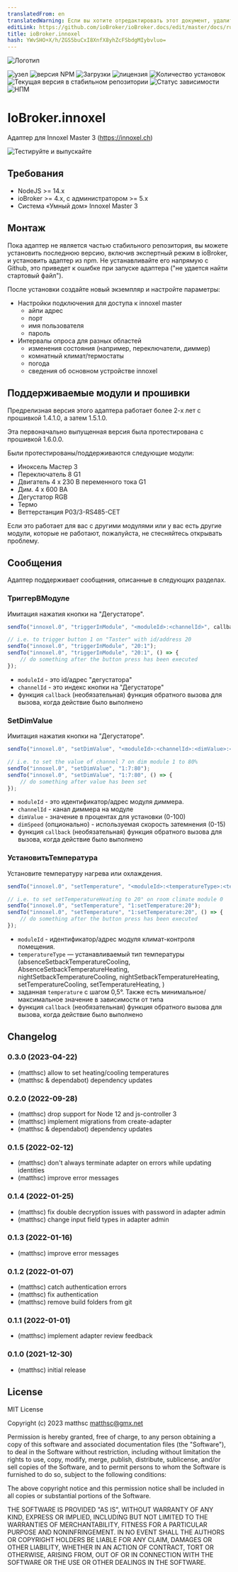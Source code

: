 ```yaml
---
translatedFrom: en
translatedWarning: Если вы хотите отредактировать этот документ, удалите поле «translationFrom», в противном случае этот документ будет снова автоматически переведен
editLink: https://github.com/ioBroker/ioBroker.docs/edit/master/docs/ru/adapterref/iobroker.innoxel/README.md
title: ioBroker.innoxel
hash: YWvSHO+X/h/ZGS5buCxI8XnfX8yhZcFSbdgMIybvluo=
---
```

![Логотип](../../../en/adapterref/iobroker.innoxel/admin/innoxel.png)

![узел](https://img.shields.io/node/v-lts/iobroker.innoxel)
![версия NPM](https://img.shields.io/npm/v/iobroker.innoxel.svg)
![Загрузки](https://img.shields.io/npm/dm/iobroker.innoxel.svg)
![лицензия](https://img.shields.io/npm/l/iobroker.innoxel)
![Количество установок](https://iobroker.live/badges/innoxel-installed.svg)
![Текущая версия в стабильном репозитории](https://iobroker.live/badges/innoxel-stable.svg)
![Статус зависимости](https://img.shields.io/david/matthsc/iobroker.innoxel.svg)
![НПМ](https://nodei.co/npm/iobroker.innoxel.png?downloads=true)

# IoBroker.innoxel
Адаптер для Innoxel Master 3 (https://innoxel.ch)

![Тестируйте и выпускайте](https://github.com/matthsc/ioBroker.innoxel/workflows/Test%20and%20Release/badge.svg)

## Требования
- NodeJS >= 14.x
- ioBroker >= 4.x, с администратором >= 5.x
- Система «Умный дом» Innoxel Master 3

## Монтаж
Пока адаптер не является частью стабильного репозитория, вы можете установить последнюю версию, включив экспертный режим в ioBroker, и установить адаптер из npm. Не устанавливайте его напрямую с Github, это приведет к ошибке при запуске адаптера ("не удается найти стартовый файл").

После установки создайте новый экземпляр и настройте параметры:

- Настройки подключения для доступа к innoxel master
    -   айпи адрес
    - порт
    -   имя пользователя
    -   пароль
- Интервалы опроса для разных областей
    - изменения состояния (например, переключатели, диммер)
    - комнатный климат/термостаты
    -   погода
    - сведения об основном устройстве innoxel

## Поддерживаемые модули и прошивки
Предрелизная версия этого адаптера работает более 2-х лет с прошивкой 1.4.1.0, а затем 1.5.1.0.

Эта первоначально выпущенная версия была протестирована с прошивкой 1.6.0.0.

Были протестированы/поддерживаются следующие модули:

- Иноксель Мастер 3
- Переключатель 8 G1
- Двигатель 4 x 230 В переменного тока G1
- Дим. 4 x 600 ВА
- Дегустатор RGB
- Термо
- Веттерстанция P03/3-RS485-CET

Если это работает для вас с другими модулями или у вас есть другие модули, которые не работают, пожалуйста, не стесняйтесь открывать проблему.

## Сообщения
Адаптер поддерживает сообщения, описанные в следующих разделах.

### ТриггерВМодуле
Имитация нажатия кнопки на "Дегустаторе".

```ts
sendTo("innoxel.0", "triggerInModule", "<moduleId>:<channelId>", callback);

// i.e. to trigger button 1 on "Taster" with id/address 20
sendTo("innoxel.0", "triggerInModule", "20:1");
sendTo("innoxel.0", "triggerInModule", "20:1", () => {
    // do something after the button press has been executed
});
```

- <code>moduleId</code> - это id/адрес &quot;дегустатора&quot;
- <code>channelId</code> - это индекс кнопки на &quot;Дегустаторе&quot;
- функция <code>callback</code> (необязательная) функция обратного вызова для вызова, когда действие было выполнено

### SetDimValue
Имитация нажатия кнопки на "Дегустаторе".

```ts
sendTo("innoxel.0", "setDimValue", "<moduleId>:<channelId>:<dimValue>:<dimSpeed>", callback);

// i.e. to set the value of channel 7 on dim module 1 to 80%
sendTo("innoxel.0", "setDimValue", "1:7:80");
sendTo("innoxel.0", "setDimValue", "1:7:80", () => {
    // do something after value has been set
});
```

- <code>moduleId</code> - это идентификатор/адрес модуля диммера.
- <code>channelId</code> - канал диммера на модуле
- <code>dimValue</code> - значение в процентах для установки (0-100)
- <code>dimSpeed</code> (опционально) - используемая скорость затемнения (0-15)
- функция <code>callback</code> (необязательная) функция обратного вызова для вызова, когда действие было выполнено

### УстановитьТемпература
Установите температуру нагрева или охлаждения.

```ts
sendTo("innoxel.0", "setTemperature", "<moduleId>:<temperatureType>:<temperature>", callback);

// i.e. to set setTemperatureHeating to 20° on room climate module 0
sendTo("innoxel.0", "setTemperature", "1:setTemperature:20");
sendTo("innoxel.0", "setTemperature", "1:setTemperature:20", () => {
    // do something after the button press has been executed
});
```

- <code>moduleId</code> - идентификатор/адрес модуля климат-контроля помещения.
- <code>temperatureType</code> — устанавливаемый тип температуры (absenceSetbackTemperatureCooling, AbsenceSetbackTemperatureHeating, nightSetbackTemperatureCooling, nightSetbackTemperatureHeating, setTemperatureCooling, setTemperatureHeating, )
- заданная <code>temperature</code> с шагом 0,5°. Также есть минимальное/максимальное значение в зависимости от типа
- функция <code>callback</code> (необязательная) функция обратного вызова для вызова, когда действие было выполнено

## Changelog

<!--
    Placeholder for the next version (at the beginning of the line):
    ### **WORK IN PROGRESS**
-->
### 0.3.0 (2023-04-22)

-   (matthsc) allow to set heating/cooling temperatures
-   (matthsc & dependabot) dependency updates

### 0.2.0 (2022-09-28)

-   (matthsc) drop support for Node 12 and js-controller 3
-   (matthsc) implement migrations from create-adapter
-   (matthsc & dependabot) dependency updates

### 0.1.5 (2022-02-12)

-   (matthsc) don't always terminate adapter on errors while updating identities
-   (matthsc) improve error messages

### 0.1.4 (2022-01-25)

-   (matthsc) fix double decryption issues with password in adapter admin
-   (matthsc) change input field types in adapter admin

### 0.1.3 (2022-01-16)

-   (matthsc) improve error messages

### 0.1.2 (2022-01-07)

-   (matthsc) catch authentication errors
-   (matthsc) fix authentication
-   (matthsc) remove build folders from git

### 0.1.1 (2022-01-01)

-   (matthsc) implement adapter review feedback

### 0.1.0 (2021-12-30)

-   (matthsc) initial release

## License

MIT License

Copyright (c) 2023 matthsc <matthsc@gmx.net>

Permission is hereby granted, free of charge, to any person obtaining a copy
of this software and associated documentation files (the "Software"), to deal
in the Software without restriction, including without limitation the rights
to use, copy, modify, merge, publish, distribute, sublicense, and/or sell
copies of the Software, and to permit persons to whom the Software is
furnished to do so, subject to the following conditions:

The above copyright notice and this permission notice shall be included in all
copies or substantial portions of the Software.

THE SOFTWARE IS PROVIDED "AS IS", WITHOUT WARRANTY OF ANY KIND, EXPRESS OR
IMPLIED, INCLUDING BUT NOT LIMITED TO THE WARRANTIES OF MERCHANTABILITY,
FITNESS FOR A PARTICULAR PURPOSE AND NONINFRINGEMENT. IN NO EVENT SHALL THE
AUTHORS OR COPYRIGHT HOLDERS BE LIABLE FOR ANY CLAIM, DAMAGES OR OTHER
LIABILITY, WHETHER IN AN ACTION OF CONTRACT, TORT OR OTHERWISE, ARISING FROM,
OUT OF OR IN CONNECTION WITH THE SOFTWARE OR THE USE OR OTHER DEALINGS IN THE
SOFTWARE.